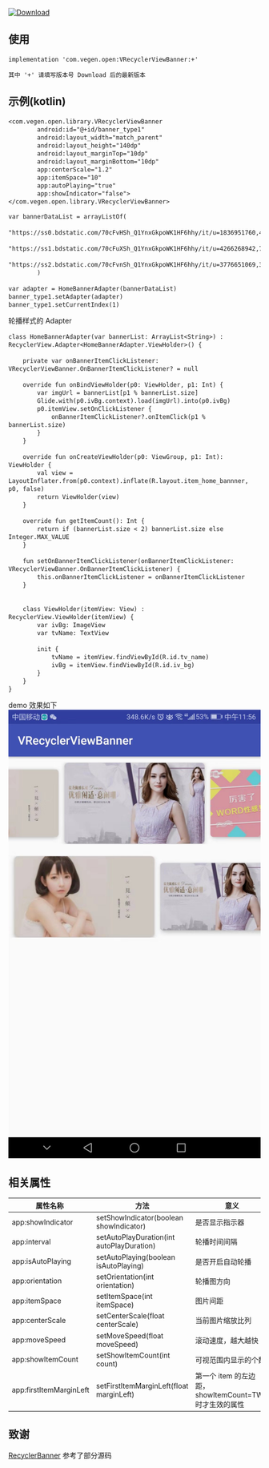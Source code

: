 [ ![Download](https://api.bintray.com/packages/vegen/VRecyclerViewBanner/VRecyclerViewBanner/images/download.svg) ](https://bintray.com/vegen/VRecyclerViewBanner/VRecyclerViewBanner/_latestVersion)

## 使用

```
implementation 'com.vegen.open:VRecyclerViewBanner:+'
```
`其中 '+' 请填写版本号 Download 后的最新版本`

## 示例(kotlin)

```
<com.vegen.open.library.VRecyclerViewBanner
        android:id="@+id/banner_type1"
        android:layout_width="match_parent"
        android:layout_height="140dp"
        android:layout_marginTop="10dp"
        android:layout_marginBottom="10dp"
        app:centerScale="1.2"
        app:itemSpace="10"
        app:autoPlaying="true"
        app:showIndicator="false">
</com.vegen.open.library.VRecyclerViewBanner>
```

```
var bannerDataList = arrayListOf(
                "https://ss0.bdstatic.com/70cFvHSh_Q1YnxGkpoWK1HF6hhy/it/u=1836951760,4163997228&fm=27&gp=0.jpg",
                "https://ss1.bdstatic.com/70cFuXSh_Q1YnxGkpoWK1HF6hhy/it/u=4266268942,741349847&fm=27&gp=0.jpg",
                "https://ss2.bdstatic.com/70cFvnSh_Q1YnxGkpoWK1HF6hhy/it/u=3776651069,3057832255&fm=26&gp=0.jpg"
        )
        
var adapter = HomeBannerAdapter(bannerDataList)
banner_type1.setAdapter(adapter)
banner_type1.setCurrentIndex(1)
```

轮播样式的 Adapter
```
class HomeBannerAdapter(var bannerList: ArrayList<String>) : RecyclerView.Adapter<HomeBannerAdapter.ViewHolder>() {

    private var onBannerItemClickListener: VRecyclerViewBanner.OnBannerItemClickListener? = null

    override fun onBindViewHolder(p0: ViewHolder, p1: Int) {
        var imgUrl = bannerList[p1 % bannerList.size]
        Glide.with(p0.ivBg.context).load(imgUrl).into(p0.ivBg)
        p0.itemView.setOnClickListener {
            onBannerItemClickListener?.onItemClick(p1 % bannerList.size)
        }
    }

    override fun onCreateViewHolder(p0: ViewGroup, p1: Int): ViewHolder {
        val view = LayoutInflater.from(p0.context).inflate(R.layout.item_home_bannner, p0, false)
        return ViewHolder(view)
    }

    override fun getItemCount(): Int {
        return if (bannerList.size < 2) bannerList.size else Integer.MAX_VALUE
    }

    fun setOnBannerItemClickListener(onBannerItemClickListener: VRecyclerViewBanner.OnBannerItemClickListener) {
        this.onBannerItemClickListener = onBannerItemClickListener
    }


    class ViewHolder(itemView: View) : RecyclerView.ViewHolder(itemView) {
        var ivBg: ImageView
        var tvName: TextView

        init {
            tvName = itemView.findViewById(R.id.tv_name)
            ivBg = itemView.findViewById(R.id.iv_bg)
        }
    }
}
```

demo 效果如下
![](./demo.jpg)

## 相关属性

| **属性名称**  | **方法** | **意义** | **类型** | **默认值** |
| --- | ---| --- | --- | --- |
| app:showIndicator |setShowIndicator(boolean showIndicator)| 是否显示指示器 | boolean | true |
| app:interval |setAutoPlayDuration(int autoPlayDuration)| 轮播时间间隔 | int | 4000 |
| app:isAutoPlaying |setAutoPlaying(boolean isAutoPlaying)| 是否开启自动轮播 | boolean | true |
| app:orientation | setOrientation(int orientation)|轮播图方向 | enum | horizontal |
| app:itemSpace |setItemSpace(int itemSpace) |图片间距 | int | 20 |
| app:centerScale | setCenterScale(float centerScale)|当前图片缩放比列 | float | 1.2 |
| app:moveSpeed | setMoveSpeed(float moveSpeed)|滚动速度，越大越快 | float | 1.0 |
| app:showItemCount | setShowItemCount(int count)|可视范围内显示的个数 | enum | THREE |
| app:firstItemMarginLeft | setFirstItemMarginLeft(float marginLeft)|第一个 item 的左边距，showItemCount=TWO 时才生效的属性 | dimension | 0dp |


## 致谢
[RecyclerBanner](https://github.com/renjianan/RecyclerBanne) 参考了部分源码